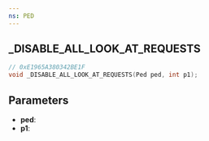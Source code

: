 ```yaml
---
ns: PED
---
```

## _DISABLE_ALL_LOOK_AT_REQUESTS

```c
// 0xE1965A380342BE1F
void _DISABLE_ALL_LOOK_AT_REQUESTS(Ped ped, int p1);
```

## Parameters
* **ped**:
* **p1**:
